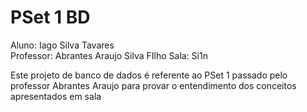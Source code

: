 # PSet 1 BD
Aluno: Iago Silva Tavares         
Professor: Abrantes Araujo Silva FIlho
Sala: Si1n

Este projeto de banco de dados é referente ao PSet 1 passado pelo professor Abrantes Araujo para provar o entendimento dos conceitos apresentados em sala